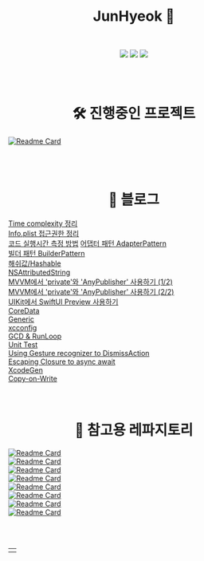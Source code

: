  <!-- <p style="font-size: 30px;" align="center">JunHyeok 🐈‍⬛ <p>  -->

 <h1 align="center"> JunHyeok 🐶‍ </h1>

<br>

<!-- <p>
	2021 컴퓨터정보학회 동계 학술대회 - 논문 우수상<br>
	2022 컴퓨터정보학회 하계 학술대회 - 참가<br>
	2022 제5회 KB국민은행 소프트웨어 경진대회 - 참가<br>
	2022 제2회 경기도 온라인 메이커 경진대회 - 최우수상(중소기업청장상-용인시산업진흥원)<br>
    2023 컴퓨터정보학회 하계 학술대회 - 논문 우수상<br>
</p> -->

<p align="center">
<!-- <a href="https://wnsgur9137.github.io"><img src="https://img.shields.io/badge/Tech Vlog-222222?style=flat-square&logo=github&logoColor=white"/></a> -->
<a href="https://medium.com/@cbaddaafcbbabb"><img src="https://img.shields.io/badge/Tech Vlog-222222?style=flat-square&logo=github&logoColor=white"/></a>
<!--
<a href="https://wnsgur9137.notion.site/IOS-a307fbbee522498f875188a3c160c135"><img src="https://img.shields.io/badge/Portfolio-181A1D?style=flat-square&logo=Notion&logoColor=white"/></a>
-->
<a href="mailto:wnsgur9137@icloud.com"><img src="https://img.shields.io/badge/Email-3693F3?style=flat-square&logo=gmail&logoColor=white"/></a>
<a href="https://hits.seeyoufarm.com"><img src="https://hits.seeyoufarm.com/api/count/incr/badge.svg?url=https%3A%2F%2Fgithub.com%2Fwnsgur9137&count_bg=%2379C83D&title_bg=%23555555&icon=github.svg&icon_color=%23E7E7E7&title=방문자+수&edge_flat=false"/></a>
</p>

<br>
<br>

<h1 align="center"> 🛠️ 진행중인 프로젝트 </h1>

[![Readme Card](https://github-readme-stats.vercel.app/api/pin/?username=wnsgur9137&repo=PillInformation)](https://github.com/wnsgur9137/PillInformation)<br>

<br>
<br>

<h1 align="center"> 📝 블로그 </h1>
<!-- <p align="center"> -->
    <a href="https://medium.com/@junhyeok9137/swift-time-complexity-46775556927a">Time complexity 정리</a><br>
    <a href="https://medium.com/@junhyeok9137/swift-xcode-info-plist-privacy-188d151fb3a3">Info.plist 접근권한 정리</a><br>
    <a href="https://medium.com/@junhyeok9137/swift-timeinterval-29cf82e88484">코드 실행시간 측정 방법</a>
    <a href="https://medium.com/@cbaddaafcbbabb/swift-adapter-pattern-dabb6727013d">어댑터 패턴 AdapterPattern</a><br>
    <a href="https://medium.com/@junhyeok9137/swift-builder-pattern-f869b7cfcd71">빌더 패턴 BuilderPattern</a><br>
    <a href="https://medium.com/@junhyeok9137/swift-hash-value-hashable-240e5b503de6">해쉬값/Hashable</a><br>
    <a href="https://medium.com/@cbaddaafcbbabb/swift-nsattributedstring-fd5ffa37359f">NSAttributedString</a><br>
    <a href="https://medium.com/@junhyeok9137/swift-use-private-anypublisher-in-viewmodel-1c4acfa83b65">MVVM에서 'private'와 'AnyPublisher' 사용하기 (1/2)</a><br>
    <a href="https://medium.com/@junhyeok9137/swift-use-private-anypublisher-in-viewmodel-2-2-9a9755376cc2">MVVM에서 'private'와 'AnyPublisher' 사용하기 (2/2)</a><br>
    <a href="https://medium.com/@junhyeok9137/swift-uikit%EC%97%90%EC%84%9C-preview-%EC%82%AC%EC%9A%A9%ED%95%98%EA%B8%B0-d5a7d79653cd">UIKit에서 SwiftUI Preview 사용하기</a><br>
    <a href="https://medium.com/@cbaddaafcbbabb/swift-coredata-7b2ba1f7b836">CoreData</a><br>
    <a href="https://medium.com/@cbaddaafcbbabb/swift-generic-제네릭-a333175bae2a">Generic</a><br>
    <a href="https://medium.com/@cbaddaafcbbabb/swift-xcconfig-file-1545b64e480">xcconfig</a><br>
    <a href="https://medium.com/@cbaddaafcbbabb/swift-timer-on-gcd-cda20effdc43">GCD & RunLoop</a><br>
    <a href="https://medium.com/@cbaddaafcbbabb/swift-unittest-11673329acf6">Unit Test</a><br>
    <a href="https://medium.com/@junhyeok9137/swift-using-gesture-recognizer-to-dismissaction-ac3fb9e81620">Using Gesture recognizer to DismissAction</a><br>
    <a href="https://medium.com/@junhyeok9137/swift-escaping-closure-to-async-await-d18c7fb7b402">Escaping Closure to async await</a><br>
	<a href="https://medium.com/@junhyeok9137/swift-xcodegen-0c258f380d36">XcodeGen</a><br>
    <a href="https://medium.com/@junhyeok9137/swift-copy-on-write-53ae35411053">Copy-on-Write</a>
    <br>
    <!-- <br>
    <h3>라이브러리</h3>
    <a href="https://medium.com/@junhyeok9137/ios-library-cosmos-2eb5f655a9cf">Cosmos</a><br>
    <a href="https://medium.com/@cbaddaafcbbabb/swift-alamofire-84297f5830c">Alamofire</a><br> -->
<!-- </p> -->

<br>
<br>

<h1 align="center"> 🔗 참고용 레파지토리 </h1>

[![Readme Card](https://github-readme-stats.vercel.app/api/pin/?username=wnsgur9137&repo=iOS_TabBarBase)](https://github.com/wnsgur9137/iOS_TabBarBase)<br>
[![Readme Card](https://github-readme-stats.vercel.app/api/pin/?username=wnsgur9137&repo=CompositionLayoutMock)](https://github.com/wnsgur9137/CompositionLayoutMock)<br>
[![Readme Card](https://github-readme-stats.vercel.app/api/pin/?username=wnsgur9137&repo=TuistMock)](https://github.com/wnsgur9137/TuistMock)<br>
[![Readme Card](https://github-readme-stats.vercel.app/api/pin/?username=wnsgur9137&repo=CICD_FastLaneBase)](https://github.com/wnsgur9137/CICD_FastLaneBase)<br>
[![Readme Card](https://github-readme-stats.vercel.app/api/pin/?username=wnsgur9137&repo=CryptographyMock)](https://github.com/wnsgur9137/CryptographyMock)<br>
[![Readme Card](https://github-readme-stats.vercel.app/api/pin/?username=wnsgur9137&repo=CoreDataMock)](https://github.com/wnsgur9137/CoreDataMock)<br>
[![Readme Card](https://github-readme-stats.vercel.app/api/pin/?username=wnsgur9137&repo=DeviceCheckMock)](https://github.com/wnsgur9137/DeviceCheckMock)<br>
[![Readme Card](https://github-readme-stats.vercel.app/api/pin/?username=wnsgur9137&repo=InAppPurchaseMock)](https://github.com/wnsgur9137/InAppPurchaseMock)<br>

<br>
<br>

<!-- <h1 align="center"> 💻 Tech Stack 💻 </h1>
<p align="center">
    <img src="https://img.shields.io/badge/Swift-F05138?style=flat-square&logo=swift&logoColor=white"/>
	<img src="https://img.shields.io/badge/SwiftUI-0052CC?style=flat-square&logo=swift&logoColor=white"/>
	<img src="https://img.shields.io/badge/RxSwift-B7178C?style=flat-square&logo=ReactiveX&logoColor=white"/>
	<img src="https://img.shields.io/badge/Combine-0052CC?style=flat-square&logo=swift&logoColor=white"/>
    <img src="https://img.shields.io/badge/Python-3776AB?style=flat-square&logo=python&logoColor=white"/>
    <!-- <img src="https://img.shields.io/badge/Jupyter-F37626?style=flat-square&logo=jupyter&logoColor=white"/>
    <img src="https://img.shields.io/badge/Spring-6DB33F?style=flat-square&logo=spring&logoColor=white"/>
    <img src="https://img.shields.io/badge/Java-3776AB?style=flat-square&logo=java&logoColor=white"/>
    <img src="https://img.shields.io/badge/JavaScript-F7DF1E?style=flat-square&logo=javaScript&logoColor=white"/>
    <img src="https://img.shields.io/badge/Cpp-00599C?style=flat-square&logo=C&logoColor=white"/>
    <img src="https://img.shields.io/badge/HTML-E34F26?style=flat-square&logo=html5&logoColor=white"/>
    <img src="https://img.shields.io/badge/CSS-1572B6?style=flat-square&logo=css3&logoColor=white"/>
</p>

<br>
<br> -->

<!--
<h1 align="center"> 
    <img width="28px" height="28px" src="https://cdn.jsdelivr.net/npm/simple-icons@v7/icons/github.svg"/> GitHub Stats 
    <img width="28px" height="28px" src="https://cdn.jsdelivr.net/npm/simple-icons@v7/icons/github.svg"/> 
</h1>

<table align="center">
<tr>
<td>

![wnsgur9137's GitHub stats](https://github-readme-stats.vercel.app/api?username=wnsgur9137&show_icons=&theme=dark)

</td>
</tr>
</table> 
-->



<table align="center">
<tr>
<td>

<!-- [![Top Langs](https://github-readme-stats.vercel.app/api/top-langs/? username=wnsgur9137&layout=compact&theme=dark&langs_count=10)](https://github.com/anuraghazra/github-readme-stats) -->
<!-- [![Top Langs](https://github-readme-stats.vercel.app/api/top-langs/?username=wnsgur9137&layout=pie&hide=jupyternotebook,css,html)](https://github.com/anuraghazra/github-readme-stats) -->

</td>
</tr>
</table>


<!-- <table align="center">
<tr>
<td colspan="2" style="text-align: center;">

[![Solved.ac profile](http://mazassumnida.wtf/api/v2/generate_badge?boj=wnsgur9137)](https://solved.ac/wnsgur9137)

</td>
</tr>
</table> -->

<!--
![hyp3rflow's solved.ac stats](https://github-readme-solvedac.hyp3rflow.vercel.app/api/?handle=wnsgur9137)
-->
